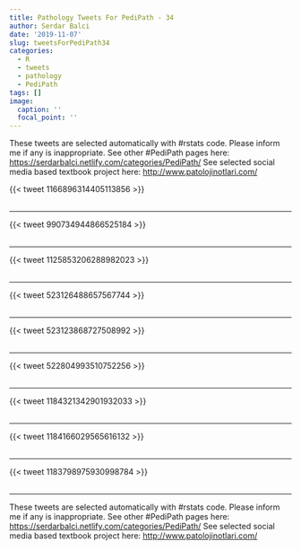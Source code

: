 ```yaml
---
title: Pathology Tweets For PediPath - 34
author: Serdar Balci
date: '2019-11-07'
slug: tweetsForPediPath34
categories:
  - R
  - tweets
  - pathology
  - PediPath
tags: []
image:
  caption: ''
  focal_point: ''
---
```



These tweets are selected automatically with #rstats code. Please inform me if any is inappropriate.
See other #PediPath pages here: https://serdarbalci.netlify.com/categories/PediPath/ 
See selected social media based textbook project here: http://www.patolojinotlari.com/

{{< tweet 1166896314405113856 >}}
<br>
<br>
<hr>
{{< tweet 990734944866525184 >}}
<br>
<br>
<hr>
{{< tweet 1125853206288982023 >}}
<br>
<br>
<hr>
{{< tweet 523126488657567744 >}}
<br>
<br>
<hr>
{{< tweet 523123868727508992 >}}
<br>
<br>
<hr>
{{< tweet 522804993510752256 >}}
<br>
<br>
<hr>
{{< tweet 1184321342901932033 >}}
<br>
<br>
<hr>
{{< tweet 1184166029565616132 >}}
<br>
<br>
<hr>
{{< tweet 1183798975930998784 >}}
<br>
<br>
<hr>


These tweets are selected automatically with #rstats code. Please inform me if any is inappropriate.
See other #PediPath pages here: https://serdarbalci.netlify.com/categories/PediPath/ 
See selected social media based textbook project here: http://www.patolojinotlari.com/

